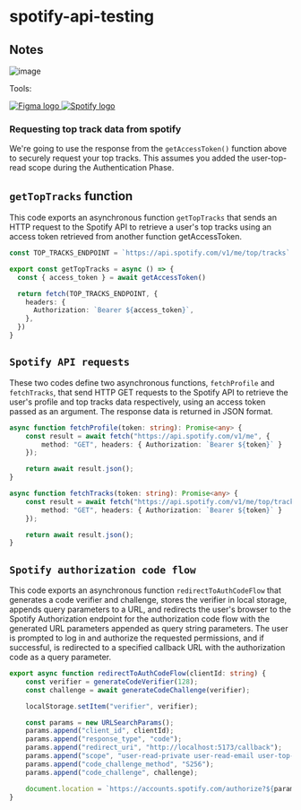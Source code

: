 # spotify-api-testing

## Notes
![image](https://user-images.githubusercontent.com/66978846/232624859-5c8a8e89-8648-47fa-8f76-f8ae38ba6494.png)

Tools:

  <a href="">
    <img src="https://img.shields.io/badge/Figma-F24E1E?style=for-the-badge&logo=figma&logoColor=white" alt="Figma logo">
  </a>
  <a href="">
    <img src="https://img.shields.io/badge/Spotify-1ED760?&style=for-the-badge&logo=spotify&logoColor=white" alt="Spotify logo">
  </a>



### Requesting top track data from spotify

We're going to use the response from the `getAccessToken()` function above to securely request your top tracks. This assumes you added the user-top-read scope during the Authentication Phase.

## `getTopTracks` function
This code exports an asynchronous function `getTopTracks` that sends an HTTP request to the Spotify API to retrieve a user's top tracks using an access token retrieved from another function getAccessToken.

```typescript
const TOP_TRACKS_ENDPOINT = `https://api.spotify.com/v1/me/top/tracks`

export const getTopTracks = async () => {
  const { access_token } = await getAccessToken()

  return fetch(TOP_TRACKS_ENDPOINT, {
    headers: {
      Authorization: `Bearer ${access_token}`,
    },
  })
}
```
## `Spotify API requests`
These two codes define two asynchronous functions, `fetchProfile` and `fetchTracks`, that send HTTP GET requests to the Spotify API to retrieve the user's profile and top tracks data respectively, using an access token passed as an argument. The response data is returned in JSON format.

```typescript
async function fetchProfile(token: string): Promise<any> {
    const result = await fetch("https://api.spotify.com/v1/me", {
        method: "GET", headers: { Authorization: `Bearer ${token}` }
    });

    return await result.json();
}

async function fetchTracks(token: string): Promise<any> {
    const result = await fetch("https://api.spotify.com/v1/me/top/tracks", {
        method: "GET", headers: { Authorization: `Bearer ${token}` }
    });

    return await result.json();
}
```
## `Spotify authorization code flow`
This code exports an asynchronous function `redirectToAuthCodeFlow` that generates a code verifier and challenge, stores the verifier in local storage, appends query parameters to a URL, and redirects the user's browser to the Spotify Authorization endpoint for the authorization code flow with the generated URL parameters appended as query string parameters. The user is prompted to log in and authorize the requested permissions, and if successful, is redirected to a specified callback URL with the authorization code as a query parameter.

```typescript
export async function redirectToAuthCodeFlow(clientId: string) {
    const verifier = generateCodeVerifier(128);
    const challenge = await generateCodeChallenge(verifier);

    localStorage.setItem("verifier", verifier);

    const params = new URLSearchParams();
    params.append("client_id", clientId);
    params.append("response_type", "code");
    params.append("redirect_uri", "http://localhost:5173/callback");
    params.append("scope", "user-read-private user-read-email user-top-read");
    params.append("code_challenge_method", "S256");
    params.append("code_challenge", challenge);

    document.location = `https://accounts.spotify.com/authorize?${params.toString()}`;
}
```
